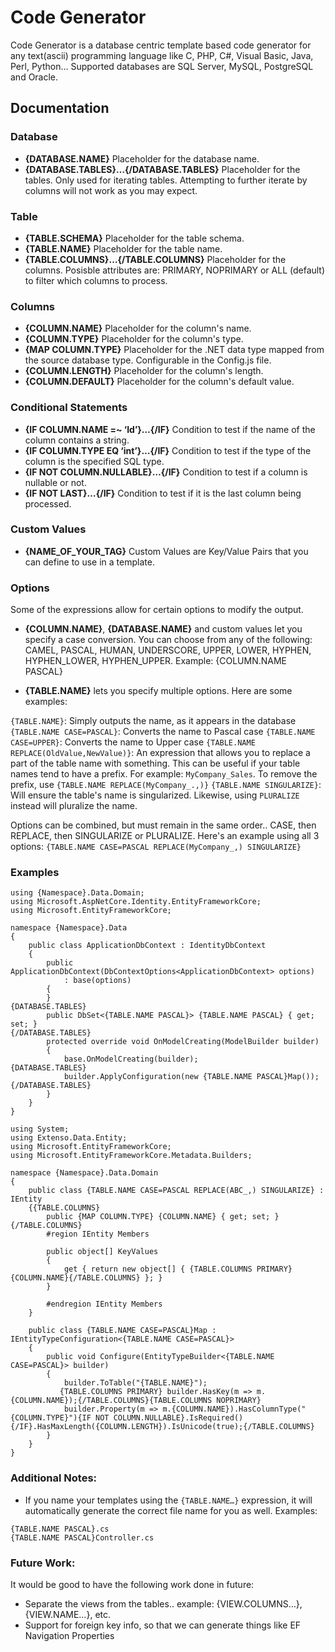 Code Generator
==============

Code Generator is a database centric template based code generator for any text(ascii) programming language like C, PHP, C#, Visual Basic, Java, Perl, Python… Supported databases are SQL Server, MySQL, PostgreSQL and Oracle.

## Documentation
### Database

- **{DATABASE.NAME}**
Placeholder for the database name.
- **{DATABASE.TABLES}…{/DATABASE.TABLES}**
Placeholder for the tables. Only used for iterating tables. Attempting to further iterate by columns will not work as you may expect.

### Table

- **{TABLE.SCHEMA}**
Placeholder for the table schema.
- **{TABLE.NAME}**
Placeholder for the table name.
- **{TABLE.COLUMNS}…{/TABLE.COLUMNS}**
Placeholder for the columns. Posisble attributes are: PRIMARY, NOPRIMARY or ALL (default) to filter which columns to process.

### Columns

- **{COLUMN.NAME}**
Placeholder for the column's name.
- **{COLUMN.TYPE}**
Placeholder for the column's type.
- **{MAP COLUMN.TYPE}**
Placeholder for the .NET data type mapped from the source database type. Configurable in the Config.js file.
- **{COLUMN.LENGTH}**
Placeholder for the column's length.
- **{COLUMN.DEFAULT}**
Placeholder for the column's default value.

### Conditional Statements

- **{IF COLUMN.NAME =~ ‘Id’}…{/IF}**
Condition to test if the name of the column contains a string.
- **{IF COLUMN.TYPE EQ ‘int’}…{/IF}**
Condition to test if the type of the column is the specified SQL type.
- **{IF NOT COLUMN.NULLABLE}…{/IF}**
Condition to test if a column is nullable or not.
- **{IF NOT LAST}…{/IF}**
Condition to test if it is the last column being processed.

### Custom Values

- **{NAME_OF_YOUR_TAG}**
Custom Values are Key/Value Pairs that you can define to use in a template.

### Options
Some of the expressions allow for certain options to modify the output.
- **{COLUMN.NAME}**, **{DATABASE.NAME}** and custom values let you specify a case conversion. You can choose from any of the following: CAMEL, PASCAL, HUMAN, UNDERSCORE, UPPER, LOWER, HYPHEN, HYPHEN_LOWER, HYPHEN_UPPER. Example:
    {COLUMN.NAME PASCAL}

- **{TABLE.NAME}** lets you specify multiple options. Here are some examples:

`{TABLE.NAME}`: Simply outputs the name, as it appears in the database
`{TABLE.NAME CASE=PASCAL}`: Converts the name to Pascal case
`{TABLE.NAME CASE=UPPER}`: Converts the name to Upper case
`{TABLE.NAME REPLACE(OldValue,NewValue)}`: An expression that allows you to replace a part of the table name with something. This can be useful if your table names tend to have a prefix. For example: `MyCompany_Sales`. To remove the prefix, use `{TABLE.NAME REPLACE(MyCompany_.,)}`
`{TABLE.NAME SINGULARIZE}`: Will ensure the table's name is singularized. Likewise, using `PLURALIZE` instead will pluralize the name.

Options can be combined, but must remain in the same order.. CASE, then REPLACE, then SINGULARIZE or PLURALIZE. Here's an example using all 3 options:
`{TABLE.NAME CASE=PASCAL REPLACE(MyCompany_,) SINGULARIZE}`

### Examples

```
using {Namespace}.Data.Domain;
using Microsoft.AspNetCore.Identity.EntityFrameworkCore;
using Microsoft.EntityFrameworkCore;

namespace {Namespace}.Data
{
    public class ApplicationDbContext : IdentityDbContext
    {
        public ApplicationDbContext(DbContextOptions<ApplicationDbContext> options)
            : base(options)
        {
        }
{DATABASE.TABLES}
        public DbSet<{TABLE.NAME PASCAL}> {TABLE.NAME PASCAL} { get; set; }
{/DATABASE.TABLES}
        protected override void OnModelCreating(ModelBuilder builder)
        {
            base.OnModelCreating(builder);
{DATABASE.TABLES}
            builder.ApplyConfiguration(new {TABLE.NAME PASCAL}Map());{/DATABASE.TABLES}
        }
    }
}
```

```
using System;
using Extenso.Data.Entity;
using Microsoft.EntityFrameworkCore;
using Microsoft.EntityFrameworkCore.Metadata.Builders;

namespace {Namespace}.Data.Domain
{
    public class {TABLE.NAME CASE=PASCAL REPLACE(ABC_,) SINGULARIZE} : IEntity
    {{TABLE.COLUMNS}
        public {MAP COLUMN.TYPE} {COLUMN.NAME} { get; set; }
{/TABLE.COLUMNS}
        #region IEntity Members

        public object[] KeyValues
        {
            get { return new object[] { {TABLE.COLUMNS PRIMARY}{COLUMN.NAME}{/TABLE.COLUMNS} }; }
        }

        #endregion IEntity Members
    }

    public class {TABLE.NAME CASE=PASCAL}Map : IEntityTypeConfiguration<{TABLE.NAME CASE=PASCAL}>
    {
        public void Configure(EntityTypeBuilder<{TABLE.NAME CASE=PASCAL}> builder)
        {
            builder.ToTable("{TABLE.NAME}");
           {TABLE.COLUMNS PRIMARY} builder.HasKey(m => m.{COLUMN.NAME});{/TABLE.COLUMNS}{TABLE.COLUMNS NOPRIMARY}
            builder.Property(m => m.{COLUMN.NAME}).HasColumnType("{COLUMN.TYPE}"){IF NOT COLUMN.NULLABLE}.IsRequired(){/IF}.HasMaxLength({COLUMN.LENGTH}).IsUnicode(true);{/TABLE.COLUMNS}
        }
    }
}
```

### Additional Notes:
- If you name your templates using the `{TABLE.NAME…}` expression, it will automatically generate the correct file name for you as well. Examples:
```
{TABLE.NAME PASCAL}.cs
{TABLE.NAME PASCAL}Controller.cs
```

### Future Work:

It would be good to have the following work done in future:

- Separate the views from the tables.. example: {VIEW.COLUMNS…}, {VIEW.NAME…}, etc.
- Support for foreign key info, so that we can generate things like EF Navigation Properties